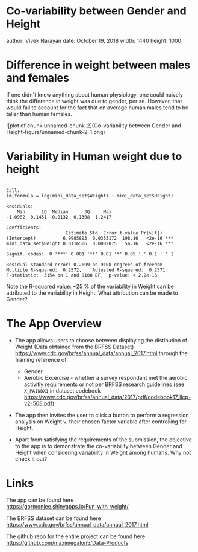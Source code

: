 Co-variability between Gender and Height
========================================================
author: Vivek Narayan
date: October 19, 2018
width: 1440
height: 1000

Difference in weight between males and females
========================================================


If one didn't know anything about human physiology, one could naively think the difference in weight was due to gender, per se. However, that would fail to account for the fact that on average human males tend to be taller than human females.

![plot of chunk unnamed-chunk-2](Co-variability between Gender and Height-figure/unnamed-chunk-2-1.png)


Variability in Human weight due to height
========================================================


```

Call:
lm(formula = log(mini_data_set$Weight) ~ mini_data_set$Height)

Residuals:
    Min      1Q  Median      3Q     Max 
-1.0982 -0.1451 -0.0132  0.1308  1.2417 

Coefficients:
                      Estimate Std. Error t value Pr(>|t|)    
(Intercept)          6.9985893  0.0353172  198.16   <2e-16 ***
mini_data_set$Height 0.0116506  0.0002075   56.16   <2e-16 ***
---
Signif. codes:  0 '***' 0.001 '**' 0.01 '*' 0.05 '.' 0.1 ' ' 1

Residual standard error: 0.2099 on 9108 degrees of freedom
Multiple R-squared:  0.2572,	Adjusted R-squared:  0.2571 
F-statistic:  3154 on 1 and 9108 DF,  p-value: < 2.2e-16
```

Note the R-squared value: ~25 % of the variability in Weight can be attributed to the variability in Height. What attribution can be made to Gender?


The App Overview
========================================================

- The app allows users to choose between displaying the distibution of Weight (Data obtained from the BRFSS Dataset) <https://www.cdc.gov/brfss/annual_data/annual_2017.html> through the framing reference of:
    + Gender
    + Aerobic Excercise - whether a survey respondant met the aerobic activitiy requirements or not per BRFSS research guidelines (see `X_PAINDX1` in dataset codebook <https://www.cdc.gov/brfss/annual_data/2017/pdf/codebook17_llcp-v2-508.pdf>)

- The app then invites the user to click a button to perform a regression analysis on Weight v. their chosen factor variable after controlling for Height.

- Apart from satisfying the requirements of the submission, the objective to the app is to demonstrate the co-variability between Gender and Height when considering variability in Weight among humans. Why not check it out?


Links
========================================================

The app can be found here <https://gormonjee.shinyapps.io/Fun_with_weight/>

The BRFSS dataset can be found here <https://www.cdc.gov/brfss/annual_data/annual_2017.html>

The github repo for the entire project can be found here <https://github.com/maximegalon5/Data-Products>
